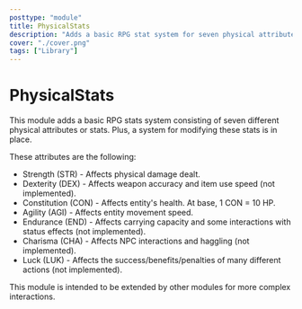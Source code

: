 ```yaml
---
posttype: "module" 
title: PhysicalStats
description: "Adds a basic RPG stat system for seven physical attributes or stats."
cover: "./cover.png"
tags: ["Library"]
---
```

PhysicalStats
============

This module adds a basic RPG stats system consisting of seven different physical attributes or stats. Plus, a system for
modifying these stats is in place.

These attributes are the following:

* Strength (STR) - Affects physical damage dealt.
* Dexterity (DEX) - Affects weapon accuracy and item use speed (not implemented).
* Constitution (CON) - Affects entity's health. At base, 1 CON = 10 HP.
* Agility (AGI) - Affects entity movement speed.
* Endurance (END) - Affects carrying capacity and some interactions with status effects (not implemented).
* Charisma (CHA) - Affects NPC interactions and haggling (not implemented).
* Luck (LUK) - Affects the success/benefits/penalties of many different actions (not implemented).

This module is intended to be extended by other modules for more complex interactions.